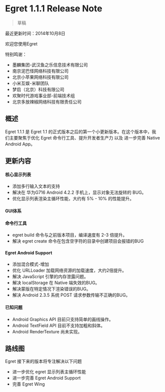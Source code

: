 Egret 1.1.1 Release Note
===============================


> 草稿

最近更新时间：2014年10月8日


欢迎您使用Egret

特别鸣谢：

* 墨麟集团-武汉鱼之乐信息技术有限公司
* 南京泥巴怪网络科技有限公司
* 北京小苹果网络科技有限公司
* 小米互娱-米聊团队
* 梦启（北京）科技有限公司
* 欢聚时代游戏事业部-前端技术组
* 北京多放辣椒网络科技有限责任公司

## 概述

Egret 1.1.1 是 Egret 1.1 的正式版本之后的第一个小更新版本。在这个版本中，我们主要聚焦于优化 Egret 命令行工具、提升开发者生产力 以及 进一步完善 Native Android App。

## 更新内容


#### 核心显示列表

* 添加多行输入文本的支持
* 解决在 华为G716 Android 4.2.2 手机上，显示对象无法旋转的 BUG。
* 优化显示列表渲染主循环性能，大约有 5% - 10% 的性能提升。

#### GUI体系


#### 命令行工具

* egret build 命令与之前版本项目，编译速度有 2-3 倍提升。
* 解决 egret create 命令在包含空字符的目录中创建项目会报错的BUG

#### Egret Android Support

* 添加混合模式-增加
* 优化 URLLoader 加载网络资源的加载速度，大约2倍提升。
* 解决 JavaScript 引擎的内存泄露问题。
* 解决 localStorage 在 Native 端失效的BUG。
* 解决蒙版在特定情况下渲染错误的BUG。
* 解决 Android 2.3.5 系统 POST 请求参数传输不正确的BUG。


#### 已知问题

* Android Graphics API 目前只支持简单的画线操作。
* Android TextField API 目前不支持加粗和斜体。
* Android RenderTexture 尚未实现。


## 路线图
Egret 接下来的版本将专注解决以下问题
* 进一步优化 egret 显示列表主循环性能
* 进一步完善 Egret Android Support
* 完善 Egret Wing